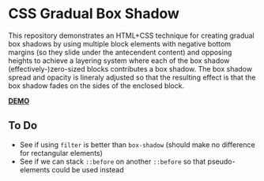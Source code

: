 # CSS Gradual Box Shadow

This repository demonstrates an HTML+CSS technique for creating gradual box shadows by using multiple block elements
with negative bottom margins (so they slide under the antecendent content) and opposing heights to achieve a layering
system where each of the box shadow (effectively-)zero-sized blocks contributes a box shadow. The box shadow spread
and opacity is lineraly adjusted so that the resulting effect is that the box shadow fades on the sides of the enclosed
block.

[**DEMO**](https://tomashubelbauer.github.io/css-gradual-box-shadow/)

## To Do

- See if using `filter` is better than `box-shadow` (should make no difference for rectangular elements)
- See if we can stack `::before` on another `::before` so that pseudo-elements could be used instead
